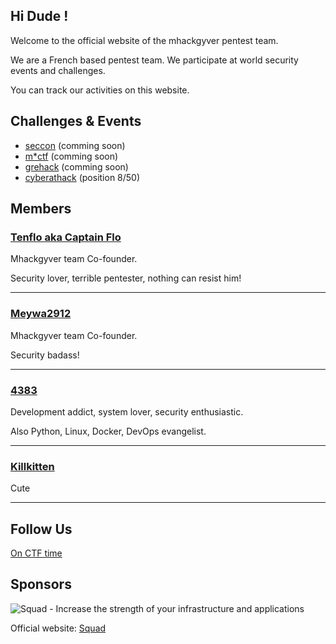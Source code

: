 ## Hi Dude !
Welcome to the official website of the mhackgyver pentest team.

We are a French based pentest team. We participate at world security events and challenges.

You can track our activities on this website.

## Challenges & Events
- [seccon](http://ctf.seccon.jp) (comming soon)
- [m*ctf](http://mctf.ru/en/) (comming soon)
- [grehack](https://grehack.fr/) (comming soon)
- [cyberathack](https://www.cyberathack.com/) (position 8/50)

## Members
### [Tenflo aka Captain Flo](https://github.com/fcarfantan)
Mhackgyver team Co-founder. 

Security lover, terrible pentester, nothing can resist him!

---

### [Meywa2912](https://github.com/Meywa2912)
Mhackgyver team Co-founder. 

Security badass!

---

### [4383](https://github.com/4383)
Development addict, system lover, security enthusiastic. 

Also Python, Linux, Docker, DevOps evangelist.

---

### [Killkitten](https://github.com/Killkitten)
Cute

---

## Follow Us
[On CTF time](https://ctftime.org/team/30616)

## Sponsors
![Squad - Increase the strength of your infrastructure and applications](https://www.squad.fr/static/images/theme/logo_blue.png "Squad")

Official website: [Squad](https://www.squad.fr/en/know-us/)




